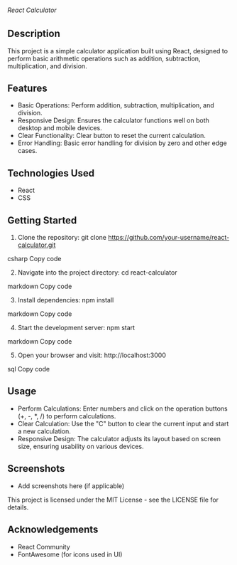###### React Calculator


## Description

This project is a simple calculator application built using React, designed to perform basic arithmetic operations such as addition, subtraction, multiplication, and division.

## Features

- Basic Operations: Perform addition, subtraction, multiplication, and division.
- Responsive Design: Ensures the calculator functions well on both desktop and mobile devices.
- Clear Functionality: Clear button to reset the current calculation.
- Error Handling: Basic error handling for division by zero and other edge cases.

## Technologies Used

- React
- CSS

## Getting Started

1. Clone the repository:
git clone https://github.com/your-username/react-calculator.git

csharp
Copy code

2. Navigate into the project directory:
cd react-calculator

markdown
Copy code

3. Install dependencies:
npm install

markdown
Copy code

4. Start the development server:
npm start

markdown
Copy code

5. Open your browser and visit:
http://localhost:3000

sql
Copy code

## Usage

- Perform Calculations: Enter numbers and click on the operation buttons (+, -, *, /) to perform calculations.
- Clear Calculation: Use the "C" button to clear the current input and start a new calculation.
- Responsive Design: The calculator adjusts its layout based on screen size, ensuring usability on various devices.

## Screenshots

- Add screenshots here (if applicable)



This project is licensed under the MIT License - see the LICENSE file for details.

## Acknowledgements

- React Community
- FontAwesome (for icons used in UI)
